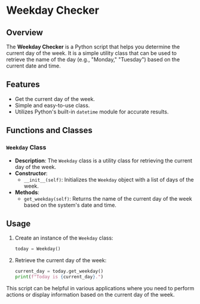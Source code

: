 # Weekday Checker

## Overview

The **Weekday Checker** is a Python script that helps you determine the current day of the week. It is a simple utility class that can be used to retrieve the name of the day (e.g., "Monday," "Tuesday") based on the current date and time.

## Features

- Get the current day of the week.
- Simple and easy-to-use class.
- Utilizes Python's built-in `datetime` module for accurate results.

## Functions and Classes

### `Weekday` Class

- **Description**: The `Weekday` class is a utility class for retrieving the current day of the week.
- **Constructor**:
    - `__init__(self)`: Initializes the `Weekday` object with a list of days of the week.
- **Methods**:
    - `get_weekday(self)`: Returns the name of the current day of the week based on the system's date and time.

## Usage

1. Create an instance of the `Weekday` class:
    ```python
    today = Weekday()
    ```

2. Retrieve the current day of the week:
    ```python
    current_day = today.get_weekday()
    print(f"Today is {current_day}.")
    ```

This script can be helpful in various applications where you need to perform actions or display information based on the current day of the week.

